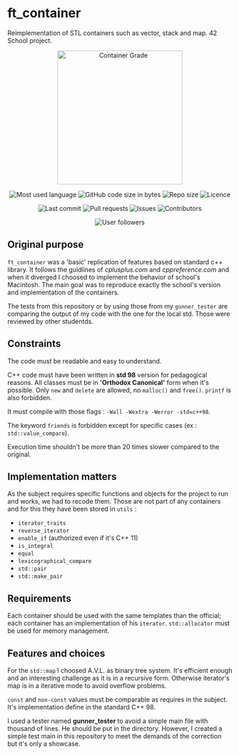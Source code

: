 # ft_container

Reimplementation of STL containers such as vector, stack and map. 42 School project.

<p align="center">
	<img src="ressources/grade.png" alt="Container Grade" width="280" height="300"/>
</p>

<p align="center">
	<img src="https://img.shields.io/github/languages/top/Spidfail/ft_container" alt="Most used language"/>
	<img alt="GitHub code size in bytes" src="https://img.shields.io/github/languages/code-size/Spidfail/ft_container">
	<img alt="Repo size" src="https://img.shields.io/github/repo-size/Spidfail/ft_container ">
	<img src="https://img.shields.io/github/license/Spidfail/ft_container" alt="Licence"/>
</p>

<p align="center">
	<img src="https://img.shields.io/github/last-commit/Spidfail/ft_container" alt="Last commit"/>
	<img src="https://img.shields.io/github/issues-pr/Spidfail/ft_container" alt="Pull requests"/>
	<img src="https://img.shields.io/github/issues/Spidfail/ft_container" alt="Issues"/>
	<img src="https://img.shields.io/github/contributors/Spidfail/ft_container" alt="Contributors"/>
</p>

<p align="center">
	<img src="https://img.shields.io/github/followers/Spidfail?style=social" alt="User followers"/>
	<!-- <img src="https://img.shields.io/github/stars/Spidfail?style=social" alt="User followers"/> -->
	<!-- <img src="https://img.shields.io/github/watchers/Spidfail/ft_container?style=social" alt="User followers"/> -->
</p>

## Original purpose

`ft_container` was a 'basic' replication of features based on standard c++ library. It follows the guidlines of _cplusplus.com_ and _cppreference.com_ and when it diverged I choosed to implement the behavior of school's Macintosh. The main goal was to reproduce exactly the school's version and implementation of the containers.

The tests from this repository or by using those from my `gunner_tester` are comparing the output of my code with the one for the local std. Those were reviewed by other studentds.

## Constraints

The code must be readable and easy to understand.

C++ code must have been written in **std 98** version for pedagogical reasons. All classes must be in **'Orthodox Canonical'** form when it's possible. Only `new` and `delete` are allowed, no `malloc()` and `free()`. `printf` is also forbidden.

It must compile with those flags : `-Wall -Wextra -Werror -std=c++98`.

The keyword `friends` is forbidden except for specific cases (ex : `std::value_compare`).

Execution time shouldn't be more than 20 times slower compared to the original.

## Implementation matters

As the subject requires specific functions and objects for the project to run and works, we had to recode them. Those are not part of any containers and for this they have been stored in `utils` :
 - `iterator_traits`
 - `reverse_iterator`
 - `enable_if` (authorized even if it's C++ 11)
 - `is_integral`
 - `equal`
 - `lexicographical_compare`
 - `std::pair`
 - `std::make_pair`

## Requirements

Each container should be used with the same templates than the official; each container has an implementation of his `iterator`. `std::allocator` must be used for memory management.

## Features and choices

For the `std::map` I choosed A.V.L. as binary tree system. It's efficient enough and an interesting challenge as it is in a recursive form. Otherwise iterator's map is in a iterative mode to avoid overflow problems.

`const` and `non-const` values must be comparable as requires in the subject. It's implementation define in the standard C++ 98.

I used a tester named **gunner_tester** to avoid a simple main file with thousand of lines. He should be put in the directory. However, I created a simple test main in this repository to meet the demands of the correction but it's only a showcase.


